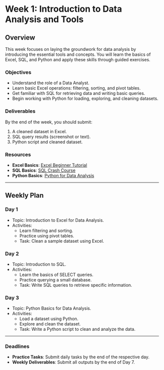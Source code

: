 # Week 1: Introduction to Data Analysis and Tools

## Overview
This week focuses on laying the groundwork for data analysis by introducing the essential tools and concepts. You will learn the basics of Excel, SQL, and Python and apply these skills through guided exercises.

### Objectives
- Understand the role of a Data Analyst.
- Learn basic Excel operations: filtering, sorting, and pivot tables.
- Get familiar with SQL for retrieving data and writing basic queries.
- Begin working with Python for loading, exploring, and cleaning datasets.

### Deliverables
By the end of the week, you should submit:
1. A cleaned dataset in Excel.
2. SQL query results (screenshot or text).
3. Python script and cleaned dataset.

### Resources
- **Excel Basics**: [Excel Beginner Tutorial](https://www.youtube.com/results?search_query=excel+for+beginners)
- **SQL Basics**: [SQL Crash Course](https://www.youtube.com/results?search_query=sql+basics+crash+course)
- **Python Basics**: [Python for Data Analysis](https://www.youtube.com/results?search_query=python+data+analysis+basics)

---

## Weekly Plan
### Day 1
- Topic: Introduction to Excel for Data Analysis.
- Activities:
  - Learn filtering and sorting.
  - Practice using pivot tables.
  - Task: Clean a sample dataset using Excel.

### Day 2
- Topic: Introduction to SQL.
- Activities:
  - Learn the basics of SELECT queries.
  - Practice querying a small database.
  - Task: Write SQL queries to retrieve specific information.

### Day 3
- Topic: Python Basics for Data Analysis.
- Activities:
  - Load a dataset using Python.
  - Explore and clean the dataset.
  - Task: Write a Python script to clean and analyze the data.

---

### Deadlines
- **Practice Tasks**: Submit daily tasks by the end of the respective day.
- **Weekly Deliverables**: Submit all outputs by the end of Day 7.
